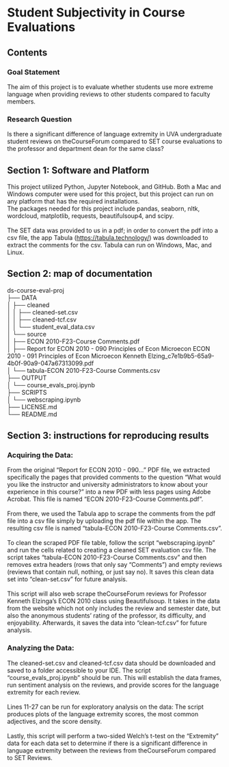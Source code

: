 # Student Subjectivity in Course Evaluations
## Contents
### Goal Statement
The aim of this project is to evaluate whether students use more extreme language when providing reviews to other students compared to faculty members. 
### Research Question
Is there a significant difference of language extremity in UVA undergraduate student reviews on theCourseForum compared to SET course evaluations to the professor and department dean for the same class?
## Section 1: Software and Platform
This project utilized Python, Jupyter Notebook, and GitHub. Both a Mac and Windows computer were used for this project, but this project can run on any platform that has the required installations. <br />
The packages needed for this project include pandas, seaborn, nltk, wordcloud, matplotlib, requests, beautifulsoup4, and scipy. <br /><br />
The SET data was provided to us in a pdf; in order to convert the pdf into a csv file, the app Tabula (https://tabula.technology/) was downloaded to extract the comments for the csv. Tabula can run on Windows, Mac, and Linux. <br />
## Section 2: map of documentation
ds-course-eval-proj <br />
├── DATA <br />
│   ├── cleaned <br />
│   │   ├── cleaned-set.csv <br />
│   │   ├── cleaned-tcf.csv <br />
│   │   └── student_eval_data.csv <br />
│   └── source <br />
│       ├── ECON 2010-F23-Course Comments.pdf <br />
│       ├── Report for ECON 2010 - 090 Principles of Econ Microecon ECON 2010 - 091 Principles of Econ Microecon Kenneth  Elzing_c7e1b9b5-65a9-4b0f-90a9-047a67313099.pdf <br />
│       └── tabula-ECON 2010-F23-Course Comments.csv <br />
├── OUTPUT <br />
│   └── course_evals_proj.ipynb <br />
├── SCRIPTS <br />
│   └── webscraping.ipynb <br />
├── LICENSE.md <br />
└── README.md <br />

## Section 3: instructions for reproducing results
### Acquiring the Data:
From the original “Report for ECON 2010 - 090…” PDF file, we extracted specifically the pages that provided comments to the question “What would you like the instructor and university administrators to know about your experience in this course?” into a new PDF with less pages using Adobe Acrobat. This file is named “ECON 2010-F23-Course Comments.pdf”. <br /><br />
From there, we used the Tabula app to scrape the comments from the pdf file into a csv file simply by uploading the pdf file within the app. The resulting csv file is named “tabula-ECON 2010-F23-Course Comments.csv”. <br /><br />
To clean the scraped PDF file table, follow the script “webscraping.ipynb” and run the cells related to creating a cleaned SET evaluation csv file. The script takes “tabula-ECON 2010-F23-Course Comments.csv” and then removes extra headers (rows that only say “Comments”) and empty reviews (reviews that contain null, nothing, or just say no). It saves this clean data set into “clean-set.csv” for future analysis. <br /><br />
This script will also web scrape theCourseForum reviews for Professor Kenneth Elzinga’s ECON 2010 class using Beautifulsoup. It takes in the data from the website which not only includes the review and semester date, but also the anonymous students’ rating of the professor, its difficulty, and enjoyability. Afterwards, it saves the data into “clean-tcf.csv” for future analysis.  <br />
### Analyzing the Data:
The cleaned-set.csv and cleaned-tcf.csv data should be downloaded and saved to a folder accessible to your IDE. The script “course_evals_proj.ipynb” should be run. This will establish the data frames, run sentiment analysis on the reviews, and provide scores for the language extremity for each review. <br /><br />
Lines 11-27 can be run for exploratory analysis on the data: The script produces plots of the language extremity scores, the most common adjectives, and the score density. <br /><br />
Lastly, this script will perform a two-sided Welch’s t-test on the “Extremity” data for each data set to determine if there is a significant difference in language extremity between the reviews from theCourseForum compared to SET Reviews. 
